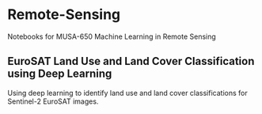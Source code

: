 # Remote-Sensing
Notebooks for MUSA-650 Machine Learning in Remote Sensing

## EuroSAT Land Use and Land Cover Classification using Deep Learning 
Using deep learning to identify land use and land cover classifications for Sentinel-2 EuroSAT images.
